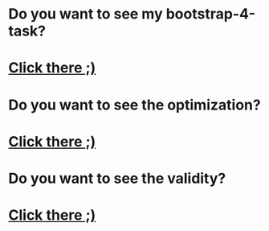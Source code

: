 # Do you want to see my bootstrap-4-task?
# <a href="https://uladzimir-yeudakimovich.github.io/bootstrap-4-task">Click there ;)</a>
# Do you want to see the optimization?
# <a href="https://developers.google.com/speed/pagespeed/insights/?url=https%3A%2F%2Fuladzimir-yeudakimovich.github.io%2Fbootstrap-4-task%2F">Click there ;)</a>
# Do you want to see the validity?
# <a href="https://validator.w3.org/nu/?doc=https%3A%2F%2Fuladzimir-yeudakimovich.github.io%2Fbootstrap-4-task%2F">Click there ;)</a>
